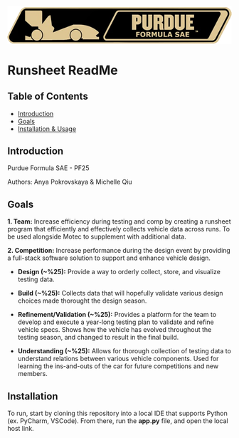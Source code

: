 ![Project Screenshot](./assets/logo.png)

# Runsheet ReadMe

## Table of Contents
- [Introduction](#introduction)
- [Goals](#goals)
- [Installation & Usage](#installation)

## Introduction
Purdue Formula SAE - PF25

Authors: Anya Pokrovskaya & Michelle Qiu

## Goals
**1. Team:** Increase efficiency during testing and comp by creating a runsheet program that efficiently and effectively collects vehicle data across runs. To be used alongside Motec to supplement with additional data.

**2. Competition:** Increase performance during the design event by providing a full-stack software solution to support and enhance vehicle design.

* **Design (~%25):** Provide a way to orderly collect, store, and visualize testing data. 
  
* **Build (~%25):** Collects data that will hopefully validate various design choices made thorought the design season. 
  
* **Refinement/Validation (~%25):** Provides a platform for the team to develop and execute a year-long testing plan to validate and refine vehicle specs. Shows how the vehicle has evolved throughout the testing season, and changed to result in the final build.
  
* **Understanding (~%25):** Allows for thorough collection of testing data to understand relations between various vehicle components. Used for learning the ins-and-outs of the car for future competitions and new members.


## Installation
To run, start by cloning this repository into a local IDE that supports Python (ex. PyCharm, VSCode). From there, run the **app.py** file, and open the local host link. 
